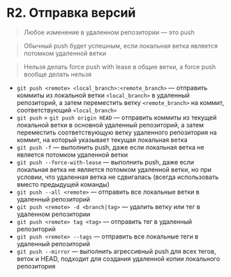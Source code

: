 # R2. Отправка версий

> Любое изменение в удаленном репозитории — это push

> Обычный push будет успешным, если локальная ветка является потомком удаленной ветки

> Нельзя делать force push with lease в общие ветки, а force push вообще делать нельзя

- `git push <remote> <local_branch>:<remote_branch>` — отправить коммиты из локальной ветки `<local_branch>` в удаленный репозиторий, а затем переместить ветку `<remote_branch>` на коммит, соответствующий `<local_branch>`
- `git push` = `git push origin HEAD` — отправить коммиты из текущей локальной ветки в основной удаленный репозиторий, а затем переместить соответствующую ветку удаленного репозитория на коммит, на который указывает текущая локальная ветка
- `git push -f` — выполнить push, даже если локальная ветка не является потомком удаленной ветки
- `git push --force-with-lease` — выполнить push, даже если локальная ветка не является потомком удаленной ветки, но при условии, что удаленная ветка не сдвигалась (всегда использовать вместо предыдущей команды)
- `git push --all <remote>` — отправить все локальные ветки в удаленный репозиторий
- `git push <remote> -d <branch|tag>` — удалить ветку или тег в удаленном репозитории
- `git push <remote> tag <tag>` — отправить тег в удаленный репозиторий
- `git push <remote> --tags` — отправить все локальные теги в удаленный репозиторий
- `git push --mirror` — выполнить агрессивный push для всех тегов, веток и HEAD, подходит для создания удаленной копии локального репозитория